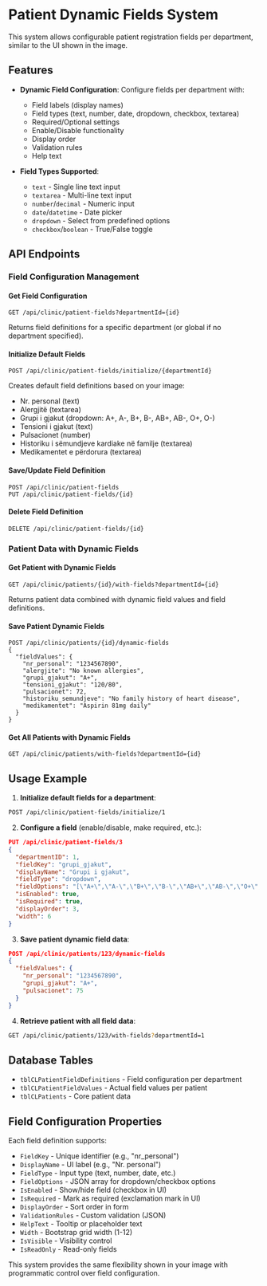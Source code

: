 # Patient Dynamic Fields System

This system allows configurable patient registration fields per department, similar to the UI shown in the image.

## Features

- **Dynamic Field Configuration**: Configure fields per department with:
  - Field labels (display names)
  - Field types (text, number, date, dropdown, checkbox, textarea)
  - Required/Optional settings
  - Enable/Disable functionality
  - Display order
  - Validation rules
  - Help text

- **Field Types Supported**:
  - `text` - Single line text input
  - `textarea` - Multi-line text input
  - `number`/`decimal` - Numeric input
  - `date`/`datetime` - Date picker
  - `dropdown` - Select from predefined options
  - `checkbox`/`boolean` - True/False toggle

## API Endpoints

### Field Configuration Management

#### Get Field Configuration
```
GET /api/clinic/patient-fields?departmentId={id}
```
Returns field definitions for a specific department (or global if no department specified).

#### Initialize Default Fields
```
POST /api/clinic/patient-fields/initialize/{departmentId}
```
Creates default field definitions based on your image:
- Nr. personal (text)
- Alergjitë (textarea)
- Grupi i gjakut (dropdown: A+, A-, B+, B-, AB+, AB-, O+, O-)
- Tensioni i gjakut (text)
- Pulsacionet (number)
- Historiku i sëmundjeve kardiake në familje (textarea)
- Medikamentet e përdorura (textarea)

#### Save/Update Field Definition
```
POST /api/clinic/patient-fields
PUT /api/clinic/patient-fields/{id}
```

#### Delete Field Definition
```
DELETE /api/clinic/patient-fields/{id}
```

### Patient Data with Dynamic Fields

#### Get Patient with Dynamic Fields
```
GET /api/clinic/patients/{id}/with-fields?departmentId={id}
```
Returns patient data combined with dynamic field values and field definitions.

#### Save Patient Dynamic Fields
```
POST /api/clinic/patients/{id}/dynamic-fields
{
  "fieldValues": {
    "nr_personal": "1234567890",
    "alergjite": "No known allergies",
    "grupi_gjakut": "A+",
    "tensioni_gjakut": "120/80",
    "pulsacionet": 72,
    "historiku_semundjeve": "No family history of heart disease",
    "medikamentet": "Aspirin 81mg daily"
  }
}
```

#### Get All Patients with Dynamic Fields
```
GET /api/clinic/patients/with-fields?departmentId={id}
```

## Usage Example

1. **Initialize default fields for a department**:
```bash
POST /api/clinic/patient-fields/initialize/1
```

2. **Configure a field** (enable/disable, make required, etc.):
```json
PUT /api/clinic/patient-fields/3
{
  "departmentID": 1,
  "fieldKey": "grupi_gjakut",
  "displayName": "Grupi i gjakut",
  "fieldType": "dropdown",
  "fieldOptions": "[\"A+\",\"A-\",\"B+\",\"B-\",\"AB+\",\"AB-\",\"O+\",\"O-\"]",
  "isEnabled": true,
  "isRequired": true,
  "displayOrder": 3,
  "width": 6
}
```

3. **Save patient dynamic field data**:
```json
POST /api/clinic/patients/123/dynamic-fields
{
  "fieldValues": {
    "nr_personal": "1234567890",
    "grupi_gjakut": "A+",
    "pulsacionet": 75
  }
}
```

4. **Retrieve patient with all field data**:
```bash
GET /api/clinic/patients/123/with-fields?departmentId=1
```

## Database Tables

- `tblCLPatientFieldDefinitions` - Field configuration per department
- `tblCLPatientFieldValues` - Actual field values per patient
- `tblCLPatients` - Core patient data

## Field Configuration Properties

Each field definition supports:
- `FieldKey` - Unique identifier (e.g., "nr_personal")
- `DisplayName` - UI label (e.g., "Nr. personal")
- `FieldType` - Input type (text, number, date, etc.)
- `FieldOptions` - JSON array for dropdown/checkbox options
- `IsEnabled` - Show/hide field (checkbox in UI)
- `IsRequired` - Mark as required (exclamation mark in UI)
- `DisplayOrder` - Sort order in form
- `ValidationRules` - Custom validation (JSON)
- `HelpText` - Tooltip or placeholder text
- `Width` - Bootstrap grid width (1-12)
- `IsVisible` - Visibility control
- `IsReadOnly` - Read-only fields

This system provides the same flexibility shown in your image with programmatic control over field configuration.